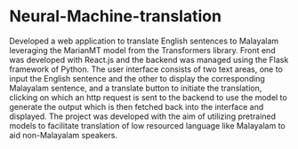 # Neural-Machine-translation

Developed a web application to translate English sentences to Malayalam leveraging the MarianMT model from the Transformers library. Front end was developed with React.js and the backend was managed using the Flask framework of Python. The user interface consists of two text areas, one to input the English sentence and the other to display the corresponding Malayalam sentence, and a translate button to initiate the translation, clicking on which an http request is sent to the backend to use the model to generate the output which is then fetched back into the interface and displayed.
The project was developed with the aim of utilizing pretrained models to facilitate translation of low resourced language like Malayalam to aid non-Malayalam speakers.
